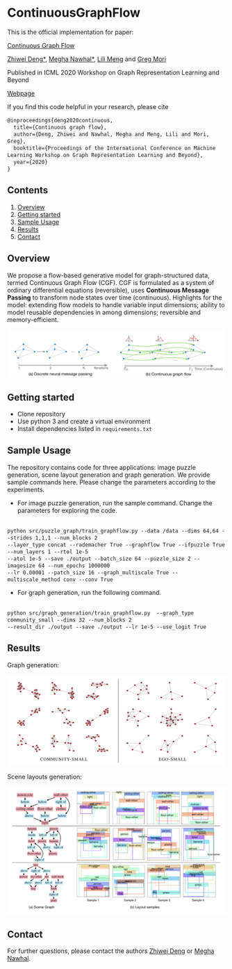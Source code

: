 # ContinuousGraphFlow

This is the official implementation for paper: 

[Continuous Graph Flow](https://arxiv.org/pdf/1908.02436.pdf)

[Zhiwei Deng*](http://www.sfu.ca/~zhiweid/), [Megha Nawhal*](http://www.sfu.ca/~mnawhal/), [Lili Meng](https://lilimeng1103.wixsite.com/research-site) and [Greg Mori](http://www2.cs.sfu.ca/~mori/)

Published in ICML 2020 Workshop on Graph Representation Learning and Beyond

[Webpage](http://www.sfu.ca/~mnawhal/projects/cgf.html)

If you find this code helpful in your research, please cite

```
@inproceedings{deng2020continuous,
  title={Continuous graph flow},
  author={Deng, Zhiwei and Nawhal, Megha and Meng, Lili and Mori, Greg},
  booktitle={Proceedings of the International Conference on Machine Learning Workshop on Graph Representation Learning and Beyond},
  year={2020}
}
```

## Contents
1. [Overview](#overview)
2. [Getting started](#setup)
3. [Sample Usage](#usage)
4. [Results](#results)
5. [Contact](#contact)

## Overview

We propose a flow-based generative model for graph-structured data, termed Continuous Graph Flow (CGF). CGF is formulated as a system of ordinary differential equations (reversible), uses **Continuous Message Passing** to transform node states over time (continuous). Highlights for the model: extending flow models to handle variable input dimensions; ability to model reusable dependencies in among dimensions; reversible and memory-efficient.

<div align='center'>
  <img src='images/model_fig.png' width='512px'>
</div>

## Getting started
- Clone repository
- Use python 3 and create a virtual environment 
- Install dependencies listed in `requirements.txt`

## Sample Usage
The repository contains code for three applications: image puzzle generation, scene layout generation and graph generation. We provide sample commands here. Please change the parameters according to the experiments.

- For image puzzle generation, run the sample command. Change the parameters for exploring the code.

<pre><code>
python src/puzzle_graph/train_graphflow.py --data /data --dims 64,64 --strides 1,1,1 --num_blocks 2 
--layer_type concat --rademacher True --graphflow True --ifpuzzle True --num_layers 1 --rtol 1e-5 
--atol 1e-5 --save ./output --batch_size 64 --puzzle_size 2 --imagesize 64 --num_epochs 1000000 
--lr 0.00001 --patch_size 16 --graph_multiscale True --multiscale_method conv --conv True
</pre></code>

- For graph generation, run the following command.
<pre><code>
python src/graph_generation/train_graphflow.py  --graph_type community_small --dims 32 --num_blocks 2 
--result_dir ./output --save ./output --lr 1e-5 --use_logit True
</pre></code>

## Results
Graph generation:

<div align='center'>
  <img src='images/results_graph.png' width='512px'>
</div>

Scene layouts generation:

<div align='center'>
  <img src='images/results_scene.png' width='512px'>
</div>

## Contact
For further questions, please contact the authors [Zhiwei Deng](https://www.sfu.ca/~zhiweid/) or [Megha Nawhal](https://www.sfu.ca/~mnawhal/).
